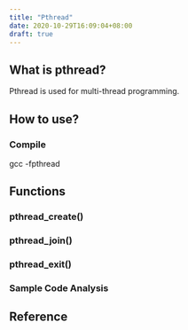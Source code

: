 ```yaml
---
title: "Pthread"
date: 2020-10-29T16:09:04+08:00
draft: true
---
```


## What is pthread?

Pthread is used for multi-thread programming.

## How to use?

### Compile

gcc -fpthread

## Functions

### pthread_create()

### pthread_join()

### pthread_exit()

### Sample Code Analysis

## Reference





